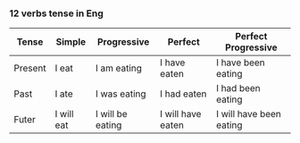 ### 12 verbs tense in Eng

| Tense   | Simple            | Progressive        | Perfect            | Perfect Progressive    |
| ------- | ----------------- | ------------------ | ------------------ | ---------------------- |
| Present | I eat             | I am eating        | I have eaten       | I have been eating     |
| Past    | I ate             | I was eating       | I had eaten        | I had been eating      |
| Futer   | I will eat        | I will be eating   | I will have eaten  | I will have been eating|